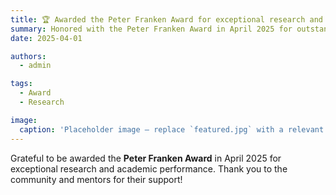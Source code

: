 ```yaml
---
title: 🏆 Awarded the Peter Franken Award for exceptional research and academic performance
summary: Honored with the Peter Franken Award in April 2025 for outstanding research and academic excellence.
date: 2025-04-01

authors:
  - admin

tags:
  - Award
  - Research

image:
  caption: 'Placeholder image — replace `featured.jpg` with a relevant photo or certificate.'
---
```


Grateful to be awarded the **Peter Franken Award** in April 2025 for exceptional research and academic performance. Thank you to the community and mentors for their support!
